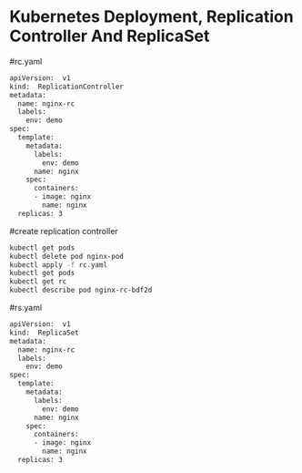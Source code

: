 # Kubernetes Deployment, Replication Controller And ReplicaSet
#rc.yaml
```sh
apiVersion:  v1
kind:  ReplicationController
metadata:
  name: nginx-rc
  labels:
    env: demo
spec:
  template:
    metadata:
      labels:
        env: demo
      name: nginx
    spec:
      containers: 
      - image: nginx
        name: nginx
  replicas: 3
```
#create replication controller
```sh
kubectl get pods
kubectl delete pod nginx-pod
kubectl apply -f rc.yaml
kubectl get pods
kubectl get rc
kubectl describe pod nginx-rc-bdf2d
```

#rs.yaml
```sh
apiVersion:  v1
kind:  ReplicaSet
metadata:
  name: nginx-rc
  labels:
    env: demo
spec:
  template:
    metadata:
      labels:
        env: demo
      name: nginx
    spec:
      containers: 
      - image: nginx
        name: nginx
  replicas: 3
```
